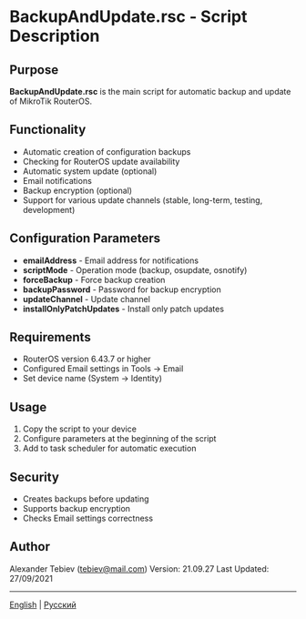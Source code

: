 # BackupAndUpdate.rsc - Script Description

## Purpose
**BackupAndUpdate.rsc** is the main script for automatic backup and update of MikroTik RouterOS.

## Functionality
- Automatic creation of configuration backups
- Checking for RouterOS update availability
- Automatic system update (optional)
- Email notifications
- Backup encryption (optional)
- Support for various update channels (stable, long-term, testing, development)

## Configuration Parameters
- **emailAddress** - Email address for notifications
- **scriptMode** - Operation mode (backup, osupdate, osnotify)
- **forceBackup** - Force backup creation
- **backupPassword** - Password for backup encryption
- **updateChannel** - Update channel
- **installOnlyPatchUpdates** - Install only patch updates

## Requirements
- RouterOS version 6.43.7 or higher
- Configured Email settings in Tools -> Email
- Set device name (System -> Identity)

## Usage
1. Copy the script to your device
2. Configure parameters at the beginning of the script
3. Add to task scheduler for automatic execution

## Security
- Creates backups before updating
- Supports backup encryption
- Checks Email settings correctness

## Author
Alexander Tebiev (tebiev@mail.com)
Version: 21.09.27
Last Updated: 27/09/2021

---
[English](BackupAndUpdate_DESCRIPTION_EN.md) | [Русский](BackupAndUpdate_DESCRIPTION.md)

